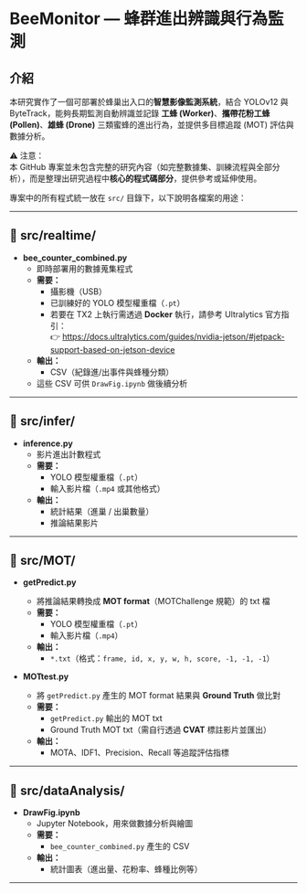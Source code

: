 # BeeMonitor — 蜂群進出辨識與行為監測

## 介紹

本研究實作了一個可部署於蜂巢出入口的**智慧影像監測系統**，結合 YOLOv12 與 ByteTrack，能夠長期監測自動辨識並記錄 **工蜂 (Worker)**、**攜帶花粉工蜂 (Pollen)**、**雄蜂 (Drone)** 三類蜜蜂的進出行為，並提供多目標追蹤 (MOT) 評估與數據分析。  

⚠️ 注意：  
本 GitHub 專案並未包含完整的研究內容（如完整數據集、訓練流程與全部分析），而是整理出研究過程中**核心的程式碼部分**，提供參考或延伸使用。  

專案中的所有程式統一放在 `src/` 目錄下，以下說明各檔案的用途：


---

## 📂 src/realtime/
- **bee_counter_combined.py**  
  - 即時部署用的數據蒐集程式  
  - **需要：**  
    - 攝影機（USB）  
    - 已訓練好的 YOLO 模型權重檔（`.pt`）
    - 若要在 TX2 上執行需透過 **Docker** 執行，請參考 Ultralytics 官方指引：  
      👉 https://docs.ultralytics.com/guides/nvidia-jetson/#jetpack-support-based-on-jetson-device
  - **輸出：**  
    - CSV（紀錄進/出事件與蜂種分類）  
  - 這些 CSV 可供 `DrawFig.ipynb` 做後續分析  

---

## 📂 src/infer/
- **inference.py**  
  - 影片進出計數程式  
  - **需要：**  
    - YOLO 模型權重檔（`.pt`）  
    - 輸入影片檔（`.mp4` 或其他格式）  
  - **輸出：**  
    - 統計結果（進巢 / 出巢數量）  
    - 推論結果影片

---

## 📂 src/MOT/
- **getPredict.py**  
  - 將推論結果轉換成 **MOT format**（MOTChallenge 規範）的 txt 檔  
  - **需要：**  
    - YOLO 模型權重檔（`.pt`）  
    - 輸入影片檔（`.mp4`）  
  - **輸出：**  
    - `*.txt`（格式：`frame, id, x, y, w, h, score, -1, -1, -1`）  

- **MOTtest.py**  
  - 將 `getPredict.py` 產生的 MOT format 結果與 **Ground Truth** 做比對  
  - **需要：**  
    - `getPredict.py` 輸出的 MOT txt  
    - Ground Truth MOT txt（需自行透過 **CVAT** 標註影片並匯出）  
  - **輸出：**  
    - MOTA、IDF1、Precision、Recall 等追蹤評估指標  

---

## 📂 src/dataAnalysis/
- **DrawFig.ipynb**  
  - Jupyter Notebook，用來做數據分析與繪圖  
  - **需要：**  
    - `bee_counter_combined.py` 產生的 CSV  
  - **輸出：**  
    - 統計圖表（進出量、花粉率、蜂種比例等）  

---
